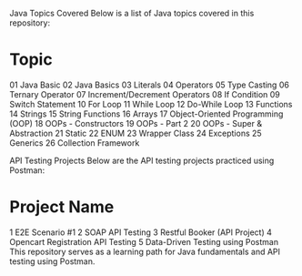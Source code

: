 Java Topics Covered
Below is a list of Java topics covered in this repository:

#	Topic
01	Java Basic
02	Java Basics
03	Literals
04	Operators
05	Type Casting
06	Ternary Operator
07	Increment/Decrement Operators
08	If Condition
09	Switch Statement
10	For Loop
11	While Loop
12	Do-While Loop
13	Functions
14	Strings
15	String Functions
16	Arrays
17	Object-Oriented Programming (OOP)
18	OOPs - Constructors
19	OOPs - Part 2
20	OOPs - Super & Abstraction
21	Static
22	ENUM
23	Wrapper Class
24	Exceptions
25	Generics
26	Collection Framework

API Testing Projects
Below are the API testing projects practiced using Postman:

#	Project Name
1	E2E Scenario #1
2	SOAP API Testing
3	Restful Booker (API Project)
4	Opencart Registration API Testing
5	Data-Driven Testing using Postman
This repository serves as a learning path for Java fundamentals and API testing using Postman.
